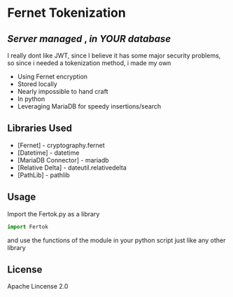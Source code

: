 # Fernet Tokenization
## _Server_ _managed_ , _in_ _YOUR_ _database_


I really dont like JWT, since I believe it has some major security problems, so since i needed a tokenization method, i made my own

- Using Fernet encryption
- Stored locally
- Nearly impossible to hand craft
- In python
- Leveraging MariaDB for speedy insertions/search

## Libraries Used

- [Fernet] - cryptography.fernet
- [Datetime] - datetime
- [MariaDB Connector] - mariadb
- [Relative Delta] - dateutil.relativedelta 
- [PathLib] - pathlib

## Usage
Import the Fertok.py as a library

```py
import Fertok
```
and use the functions of the module in your python script just like any other library

## License

Apache Lincense 2.0

